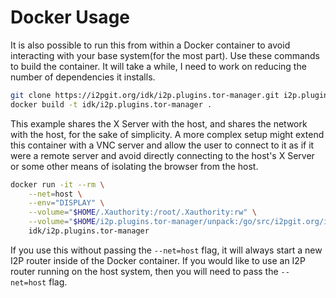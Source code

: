 Docker Usage
============

It is also possible to run this from within a Docker container to avoid
interacting with your base system(for the most part). Use these commands
to build the container. It will take a while, I need to work on reducing
the number of dependencies it installs.

```sh
git clone https://i2pgit.org/idk/i2p.plugins.tor-manager.git i2p.plugins.tor-manager && i2p.plugins.tor-manager
docker build -t idk/i2p.plugins.tor-manager .
```

This example shares the X Server with the host, and shares the network with
the host, for the sake of simplicity. A more complex setup might extend this
container with a VNC server and allow the user to connect to it as if it were
a remote server and avoid directly connecting to the host's X Server or some
other means of isolating the browser from the host.

```sh
docker run -it --rm \
    --net=host \
    --env="DISPLAY" \
    --volume="$HOME/.Xauthority:/root/.Xauthority:rw" \
    --volume="$HOME/i2p.plugins.tor-manager/unpack:/go/src/i2pgit.org/idk/i2p.plugins.tor-manager/unpack" \
    idk/i2p.plugins.tor-manager
```

If you use this without passing the `--net=host` flag, it will always start
a new I2P router inside of the Docker container. If you would like to use an I2P
router running on the host system, then you will need to pass the `--net=host`
flag.
